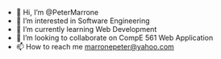 - 👋 Hi, I’m @PeterMarrone
- 👀 I’m interested in Software Engineering
- 🌱 I’m currently learning Web Development 
- 💞️ I’m looking to collaborate on CompE 561 Web Application
- 📫 How to reach me marronepeter@yahoo.com

<!---
PeterMarrone/PeterMarrone is a ✨ special ✨ repository because its `README.md` (this file) appears on your GitHub profile.
You can click the Preview link to take a look at your changes.
--->
